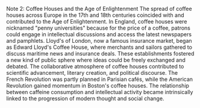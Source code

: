 Note 2: Coffee Houses and the Age of Enlightenment
The spread of coffee houses across Europe in the 17th and 18th centuries coincided with and contributed to the Age of Enlightenment. In England, coffee houses were nicknamed "penny universities" because for the price of a coffee, patrons could engage in intellectual discussions and access the latest newspapers and pamphlets. Lloyd's of London, now a famous insurance market, began as Edward Lloyd's Coffee House, where merchants and sailors gathered to discuss maritime news and insurance deals.
These establishments fostered a new kind of public sphere where ideas could be freely exchanged and debated. The collaborative atmosphere of coffee houses contributed to scientific advancement, literary creation, and political discourse. The French Revolution was partly planned in Parisian cafés, while the American Revolution gained momentum in Boston's coffee houses. The relationship between caffeine consumption and intellectual activity became intrinsically linked to the progression of modern thought and social change.
